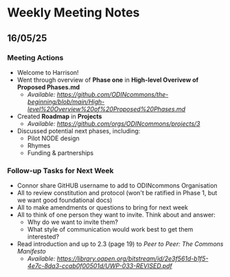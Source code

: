 # Weekly Meeting Notes

## 16/05/25

### Meeting Actions

- Welcome to Harrison!
- Went through overview of **Phase one** in **High-level Overivew of Proposed Phases.md**
  - _Available: https://github.com/ODINcommons/the-beginning/blob/main/High-level%20Overview%20of%20Proposed%20Phases.md_
- Created **Roadmap** in **Projects**
  - _Available: https://github.com/orgs/ODINcommons/projects/3_
- Discussed potential next phases, including:
  - Pilot NODE design
  - Rhymes
  - Funding & partnerships

### Follow-up Tasks for Next Week

- Connor share GitHUB username to add to ODINcommons Organisation
- All to review constitution and protocol (won't be ratified in Phase 1, but we want good foundational docs)
- All to make amendments or questions to bring for next week
- All to think of one person they want to invite. Think about and answer:
  - Why do we want to invite them?
  - What style of communication would work best to get them interested?
- Read introduction and up to 2.3 (page 19) to _Peer to Peer: The Commons Manifesto_
  - _Available: https://library.oapen.org/bitstream/id/2e3f561d-b1f5-4e7c-8da3-ccab0f00501d/UWP-033-REVISED.pdf_

